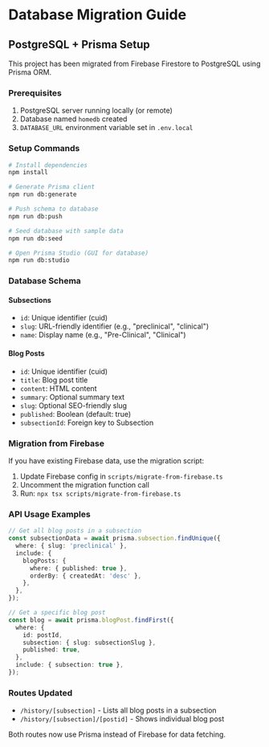 # Database Migration Guide

## PostgreSQL + Prisma Setup

This project has been migrated from Firebase Firestore to PostgreSQL using Prisma ORM.

### Prerequisites

1. PostgreSQL server running locally (or remote)
2. Database named `homedb` created
3. `DATABASE_URL` environment variable set in `.env.local`

### Setup Commands

```bash
# Install dependencies
npm install

# Generate Prisma client
npm run db:generate

# Push schema to database
npm run db:push

# Seed database with sample data
npm run db:seed

# Open Prisma Studio (GUI for database)
npm run db:studio
```

### Database Schema

#### Subsections
- `id`: Unique identifier (cuid)
- `slug`: URL-friendly identifier (e.g., "preclinical", "clinical")
- `name`: Display name (e.g., "Pre-Clinical", "Clinical")

#### Blog Posts
- `id`: Unique identifier (cuid)
- `title`: Blog post title
- `content`: HTML content
- `summary`: Optional summary text
- `slug`: Optional SEO-friendly slug
- `published`: Boolean (default: true)
- `subsectionId`: Foreign key to Subsection

### Migration from Firebase

If you have existing Firebase data, use the migration script:

1. Update Firebase config in `scripts/migrate-from-firebase.ts`
2. Uncomment the migration function call
3. Run: `npx tsx scripts/migrate-from-firebase.ts`

### API Usage Examples

```typescript
// Get all blog posts in a subsection
const subsectionData = await prisma.subsection.findUnique({
  where: { slug: 'preclinical' },
  include: {
    blogPosts: {
      where: { published: true },
      orderBy: { createdAt: 'desc' },
    },
  },
});

// Get a specific blog post
const blog = await prisma.blogPost.findFirst({
  where: {
    id: postId,
    subsection: { slug: subsectionSlug },
    published: true,
  },
  include: { subsection: true },
});
```

### Routes Updated

- `/history/[subsection]` - Lists all blog posts in a subsection
- `/history/[subsection]/[postid]` - Shows individual blog post

Both routes now use Prisma instead of Firebase for data fetching.
